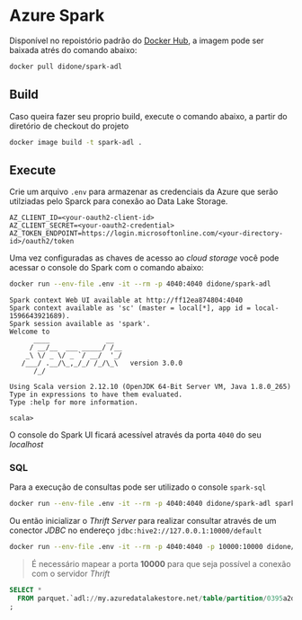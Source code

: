 # Azure Spark

Disponível no repoistório padrão do [Docker Hub](https://hub.docker.com/r/didone/spark-adl), a imagem pode ser baixada atrés do comando abaixo:

```sh
docker pull didone/spark-adl
```

## Build

Caso queira fazer seu proprio build, execute o comando abaixo, a partir do diretório de checkout do projeto

```sh
docker image build -t spark-adl .
```

## Execute

Crie um arquivo `.env` para armazenar as credenciais da Azure que serão utilziadas pelo Sparck para conexão ao Data Lake Storage.

```env
AZ_CLIENT_ID=<your-oauth2-client-id>
AZ_CLIENT_SECRET=<your-oauth2-credential>
AZ_TOKEN_ENDPOINT=https://login.microsoftonline.com/<your-directory-id>/oauth2/token
```

Uma vez configuradas as chaves de acesso ao *cloud storage*  você pode acessar o console do Spark com o comando abaixo:

```sh
docker run --env-file .env -it --rm -p 4040:4040 didone/spark-adl
```

```log
Spark context Web UI available at http://ff12ea874804:4040
Spark context available as 'sc' (master = local[*], app id = local-1596643921689).
Spark session available as 'spark'.
Welcome to
      ____              __
     / __/__  ___ _____/ /__
    _\ \/ _ \/ _ `/ __/  '_/
   /___/ .__/\_,_/_/ /_/\_\   version 3.0.0
      /_/

Using Scala version 2.12.10 (OpenJDK 64-Bit Server VM, Java 1.8.0_265)
Type in expressions to have them evaluated.
Type :help for more information.

scala>
```

O console do Spark UI ficará acessível através da porta `4040` do seu *localhost*

### SQL

Para a execução de consultas pode ser utilizado o console `spark-sql`

```sh
docker run --env-file .env -it --rm -p 4040:4040 didone/spark-adl spark-sql
```

Ou então inicializar o *Thrift Server* para realizar consultar através de um conector *JDBC* no endereço `jdbc:hive2://127.0.0.1:10000/default`

```sh
docker run --env-file .env -it --rm -p 4040:4040 -p 10000:10000 didone/spark-adl start-thriftserver.sh
```

> É necessário mapear a porta **10000** para que seja possível a conexão com o servidor *Thrift*

```sql
SELECT *
  FROM parquet.`adl://my.azuredatalakestore.net/table/partition/0395a2d514ef-c000.snappy.parquet`
;
```
